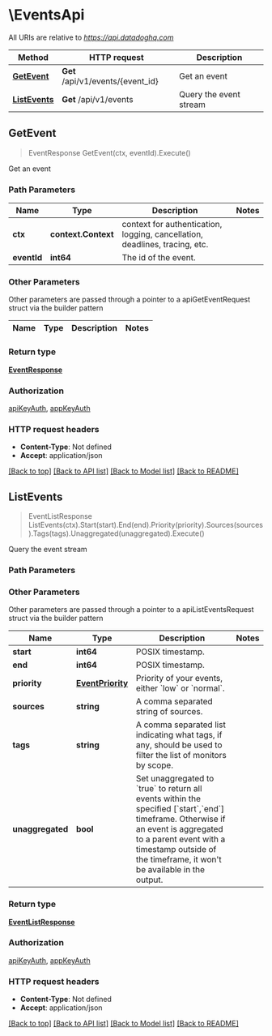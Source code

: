 # \EventsApi

All URIs are relative to *https://api.datadoghq.com*

Method | HTTP request | Description
------------- | ------------- | -------------
[**GetEvent**](EventsApi.md#GetEvent) | **Get** /api/v1/events/{event_id} | Get an event
[**ListEvents**](EventsApi.md#ListEvents) | **Get** /api/v1/events | Query the event stream



## GetEvent

> EventResponse GetEvent(ctx, eventId).Execute()

Get an event



### Path Parameters


Name | Type | Description  | Notes
------------- | ------------- | ------------- | -------------
**ctx** | **context.Context** | context for authentication, logging, cancellation, deadlines, tracing, etc.
**eventId** | **int64** | The id of the event. | 

### Other Parameters

Other parameters are passed through a pointer to a apiGetEventRequest struct via the builder pattern


Name | Type | Description  | Notes
------------- | ------------- | ------------- | -------------


### Return type

[**EventResponse**](EventResponse.md)

### Authorization

[apiKeyAuth](../README.md#apiKeyAuth), [appKeyAuth](../README.md#appKeyAuth)

### HTTP request headers

- **Content-Type**: Not defined
- **Accept**: application/json

[[Back to top]](#) [[Back to API list]](../README.md#documentation-for-api-endpoints)
[[Back to Model list]](../README.md#documentation-for-models)
[[Back to README]](../README.md)


## ListEvents

> EventListResponse ListEvents(ctx).Start(start).End(end).Priority(priority).Sources(sources).Tags(tags).Unaggregated(unaggregated).Execute()

Query the event stream



### Path Parameters



### Other Parameters

Other parameters are passed through a pointer to a apiListEventsRequest struct via the builder pattern


Name | Type | Description  | Notes
------------- | ------------- | ------------- | -------------
 **start** | **int64** | POSIX timestamp. | 
 **end** | **int64** | POSIX timestamp. | 
 **priority** | [**EventPriority**](.md) | Priority of your events, either &#x60;low&#x60; or &#x60;normal&#x60;. | 
 **sources** | **string** | A comma separated string of sources. | 
 **tags** | **string** | A comma separated list indicating what tags, if any, should be used to filter the list of monitors by scope. | 
 **unaggregated** | **bool** | Set unaggregated to &#x60;true&#x60; to return all events within the specified [&#x60;start&#x60;,&#x60;end&#x60;] timeframe. Otherwise if an event is aggregated to a parent event with a timestamp outside of the timeframe, it won&#39;t be available in the output. | 

### Return type

[**EventListResponse**](EventListResponse.md)

### Authorization

[apiKeyAuth](../README.md#apiKeyAuth), [appKeyAuth](../README.md#appKeyAuth)

### HTTP request headers

- **Content-Type**: Not defined
- **Accept**: application/json

[[Back to top]](#) [[Back to API list]](../README.md#documentation-for-api-endpoints)
[[Back to Model list]](../README.md#documentation-for-models)
[[Back to README]](../README.md)

